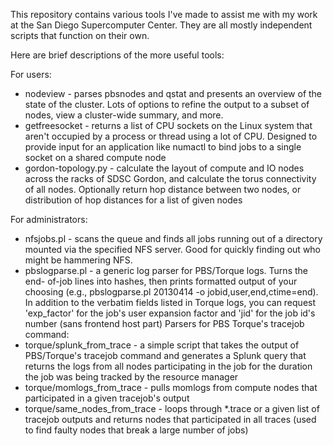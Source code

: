 This repository contains various tools I've made to assist me with my work at 
the San Diego Supercomputer Center.  They are all mostly independent scripts
that function on their own.

Here are brief descriptions of the more useful tools:

For users:
* nodeview - parses pbsnodes and qstat and presents an overview of the state
  of the cluster.  Lots of options to refine the output to a subset of nodes,
  view a cluster-wide summary, and more.
* getfreesocket - returns a list of CPU sockets on the Linux system that aren't
  occupied by a process or thread using a lot of CPU.  Designed to provide
  input for an application like numactl to bind jobs to a single socket on a
  shared compute node
* gordon-topology.py - calculate the layout of compute and IO nodes across the
  racks of SDSC Gordon, and calculate the torus connectivity of all nodes.
  Optionally return hop distance between two nodes, or distribution of hop 
  distances for a list of given nodes

For administrators:
* nfsjobs.pl - scans the queue and finds all jobs running out of a directory
  mounted via the specified NFS server.  Good for quickly finding out who might
  be hammering NFS.
* pbslogparse.pl - a generic log parser for PBS/Torque logs.  Turns the end-
  of-job lines into hashes, then prints formatted output of your choosing
  (e.g., pbslogparse.pl 20130414 -o jobid,user,end,ctime=end).  In addition to
  the verbatim fields listed in Torque logs, you can request 'exp_factor' for
  the job's user expansion factor and 'jid' for the job id's number (sans
  frontend host part)
Parsers for PBS Torque's tracejob command:
* torque/splunk_from_trace - a simple script that takes the output of PBS/Torque's
  tracejob command and generates a Splunk query that returns the logs from
  all nodes participating in the job for the duration the job was being
  tracked by the resource manager
* torque/momlogs_from_trace - pulls momlogs from compute nodes that participated
  in a given tracejob's output
* torque/same_nodes_from_trace - loops through *.trace or a given list of 
  tracejob outputs and returns nodes that participated in all traces (used to
  find faulty nodes that break a large number of jobs)
